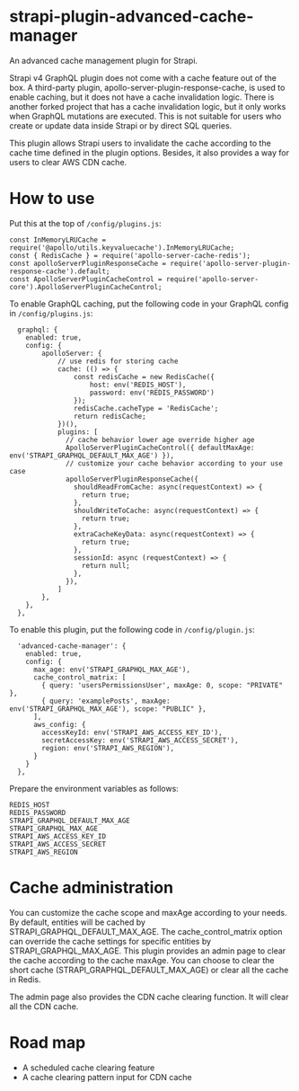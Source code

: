 # strapi-plugin-advanced-cache-manager
An advanced cache management plugin for Strapi.

Strapi v4 GraphQL plugin does not come with a cache feature out of the box. A third-party plugin, apollo-server-plugin-response-cache, is used to enable caching, but it does not have a cache invalidation logic. There is another forked project that has a cache invalidation logic, but it only works when GraphQL mutations are executed. This is not suitable for users who create or update data inside Strapi or by direct SQL queries.

This plugin allows Strapi users to invalidate the cache according to the cache time defined in the plugin options. Besides, it also provides a way for users to clear AWS CDN cache.

# How to use
Put this at the top of `/config/plugins.js`:
```
const InMemoryLRUCache = require('@apollo/utils.keyvaluecache').InMemoryLRUCache;
const { RedisCache } = require('apollo-server-cache-redis');
const apolloServerPluginResponseCache = require('apollo-server-plugin-response-cache').default;
const ApolloServerPluginCacheControl = require('apollo-server-core').ApolloServerPluginCacheControl;
```

To enable GraphQL caching, put the following code in your GraphQL config in `/config/plugins.js`:

```
  graphql: {
    enabled: true,
    config: {
        apolloServer: {
            // use redis for storing cache
            cache: (() => {
                const redisCache = new RedisCache({
                    host: env('REDIS_HOST'),
                    password: env('REDIS_PASSWORD')
                });
                redisCache.cacheType = 'RedisCache';
                return redisCache;
            })(),
            plugins: [
              // cache behavior lower age override higher age
              ApolloServerPluginCacheControl({ defaultMaxAge: env('STRAPI_GRAPHQL_DEFAULT_MAX_AGE') }),
              // customize your cache behavior according to your use case
              apolloServerPluginResponseCache({
                shouldReadFromCache: async(requestContext) => {
                  return true;
                },
                shouldWriteToCache: async(requestContext) => {
                  return true;
                },
                extraCacheKeyData: async(requestContext) => {
                  return true;
                },
                sessionId: async (requestContext) => {
                  return null;
                },
              }),                
            ]
        },
    },
  },

```

To enable this plugin, put the following code in `/config/plugin.js`:

```
  'advanced-cache-manager': {
    enabled: true,
    config: {
      max_age: env('STRAPI_GRAPHQL_MAX_AGE'),
      cache_control_matrix: [
        { query: 'usersPermissionsUser', maxAge: 0, scope: "PRIVATE" },
        { query: 'examplePosts', maxAge: env('STRAPI_GRAPHQL_MAX_AGE'), scope: "PUBLIC" },
      ],
      aws_config: {
        accessKeyId: env('STRAPI_AWS_ACCESS_KEY_ID'),
        secretAccessKey: env('STRAPI_AWS_ACCESS_SECRET'),
        region: env('STRAPI_AWS_REGION'),
      }
    }
  },
```

Prepare the environment variables as follows:
```
REDIS_HOST
REDIS_PASSWORD
STRAPI_GRAPHQL_DEFAULT_MAX_AGE
STRAPI_GRAPHQL_MAX_AGE
STRAPI_AWS_ACCESS_KEY_ID
STRAPI_AWS_ACCESS_SECRET
STRAPI_AWS_REGION
```

# Cache administration
You can customize the cache scope and maxAge according to your needs. By default, entities will be cached by STRAPI_GRAPHQL_DEFAULT_MAX_AGE. The cache_control_matrix option can override the cache settings for specific entities by STRAPI_GRAPHQL_MAX_AGE. This plugin provides an admin page to clear the cache according to the cache maxAge. You can choose to clear the short cache (STRAPI_GRAPHQL_DEFAULT_MAX_AGE) or clear all the cache in Redis.

The admin page also provides the CDN cache clearing function. It will clear all the CDN cache.

# Road map
- A scheduled cache clearing feature
- A cache clearing pattern input for CDN cache